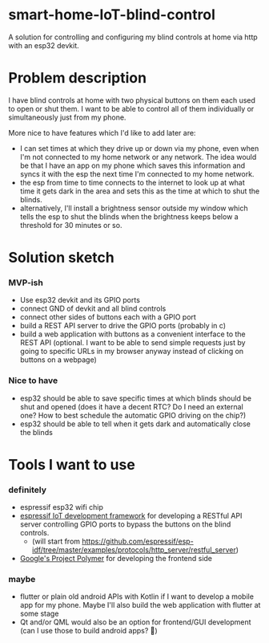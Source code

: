 # smart-home-IoT-blind-control
A solution for controlling and configuring my blind controls at home via http with an esp32 devkit.

# Problem description
I have blind controls at home with two physical buttons on them each used to open or shut them. I want to be able to control all of them individually or simultaneously just from my phone.

More nice to have features which I'd like to add later are:
- I can set times at which they drive up or down via my phone, even when I'm not connected to my home network or any network. The idea would be that I have an app on my phone which saves this information and syncs it with the esp the next time I'm connected to my home network.
- the esp from time to time connects to the internet to look up at what time it gets dark in the area and sets this as the time at which to shut the blinds.
- alternatively, I'll install a brightness sensor outside my window which tells the esp to shut the blinds when the brightness keeps below a threshold for 30 minutes or so.

# Solution sketch
### MVP-ish
- Use esp32 devkit and its GPIO ports
- connect GND of devkit and all blind controls
- connect other sides of buttons each with a GPIO port
- build a REST API server to drive the GPIO ports (probably in c)
- build a web application with buttons as a convenient interface to the REST API (optional. I want to be able to send simple requests just by going to specific URLs in my browser anyway instead of clicking on buttons on a webpage)

### Nice to have
- esp32 should be able to save specific times at which blinds should be shut and opened (does it have a decent RTC? Do I need an external one? How to best schedule the automatic GPIO driving on the chip?)
- esp32 should be able to tell when it gets dark and automatically close the blinds

# Tools I want to use
### definitely
- espressif esp32 wifi chip 
- [espressif IoT development framework](https://github.com/espressif/esp-idf) for developing a RESTful API server controlling GPIO ports to bypass the buttons on the blind controls.
  - (will start from https://github.com/espressif/esp-idf/tree/master/examples/protocols/http_server/restful_server)
- [Google's Project Polymer](https://www.polymer-project.org/) for developing the frontend side

### maybe
- flutter or plain old android APIs with Kotlin if I want to develop a mobile app for my phone. Maybe I'll also build the web application with flutter at some stage
- Qt and/or QML would also be an option for frontend/GUI development (can I use those to build android apps? 🤔)
